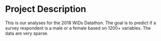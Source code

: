 # Project Description

This is our analyses for the 2018 WiDs Datathon. The goal is to predict if a survey respondent is a male or a female based on 1200+ variables. The data are very sparse.
